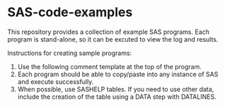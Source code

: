 # SAS-code-examples

This repository provides a collection of example SAS programs. Each program is stand-alone, so it can be excuted to view the log and results. 

Instructions for creating sample programs:
1. Use the following comment template at the top of the program.
2. Each program should be able to copy/paste into any instance of SAS and execute successfully.
3. When possible, use SASHELP tables. If you need to use other data, include the creation of the table using a DATA step with DATALINES.
 
